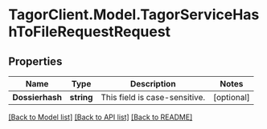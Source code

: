 # TagorClient.Model.TagorServiceHashToFileRequestRequest

## Properties

Name | Type | Description | Notes
------------ | ------------- | ------------- | -------------
**Dossierhash** | **string** | This field is case-sensitive. | [optional] 

[[Back to Model list]](../README.md#documentation-for-models) [[Back to API list]](../README.md#documentation-for-api-endpoints) [[Back to README]](../README.md)

